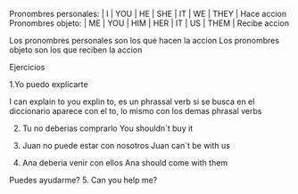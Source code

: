 Pronombres personales: | I  | YOU | HE  | SHE | IT | WE | THEY | Hace accion 
Pronombres objeto:     | ME | YOU | HIM | HER | IT | US | THEM | Recibe accion


Los pronombres personales son los que hacen la accion
Los pronombres objeto son los que reciben la accion 




Ejercicios 


1.Yo puedo explicarte 

I can explain to you
explin to, es un phrassal verb
si se busca en el diccionario aparece con el to, lo mismo con los demas phrasal verbs 


2. Tu no deberias comprarlo 
You shouldn´t buy it 


3. Juan no puede estar con nosotros
Juan can´t be with us 


4. Ana deberia venir con ellos 
Ana should come with them 

Puedes ayudarme?
5. Can you help me?
